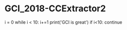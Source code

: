 # GCI_2018-CCExtractor2
i = 0
while i < 10:
    i+=1
    print('GCI is great')
    if i<10:
         continue
